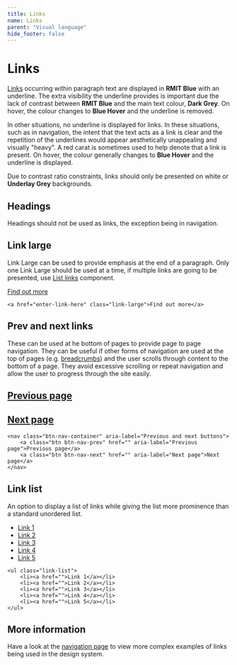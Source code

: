 ```yaml
---
title: Links
name: Links
parent: "Visual language"
hide_footer: false
---
```

<h1 class="margin-top-zero">Links</h1>
<p><a href="">Links</a> occurring within paragraph text are displayed in <strong class="colour-rmit-blue">RMIT Blue</strong> with an underline. The extra visibility the underline provides is important due the lack of contrast between <strong class="colour-rmit-blue">RMIT Blue</strong> and the main text colour, <strong class="colour-dark-grey">Dark Grey</strong>. On hover, the colour changes to <strong class="colour-blue-hover">Blue Hover</strong> and the underline is removed.
</p>
<p>In other situations, no underline is displayed for links. In these situations, such as in navigation, the intent that the text acts as a link is clear and the repetition of the underlines would appear aesthetically unappealing and visually "heavy". A red carat is sometimes used to help denote that a link is present. On hover, the colour generally changes to <strong class="colour-blue-hover">Blue Hover</strong> and the underline is displayed.</p>
<p>Due to contrast ratio constraints, links should only be presented on white or <strong class="colour-bg-underlay-grey" style="border: 0">Underlay Grey</strong> backgrounds.</p>
<h2>Headings</h2>
<p>Headings should not be used as links, the exception being in navigation. 
</p>
<h2>Link large</h2>
<p>Link Large can be used to provide emphasis at the end of a paragraph. Only one Link Large should be used at a time, if multiple links are going to be presented, use <a href="#list-links">List links</a> component.</p>
<a href="" class="link-large">Find out more</a>
<div class="highlight">
<pre class="chroma">
<code class="language-html">&lt;a href=&quot;enter-link-here&quot; class=&quot;link-large&quot;&gt;Find out more&lt;/a&gt;</code>
</pre></div>
<h2>Prev and next links</h2>
<p>These can be used at he bottom of pages to provide page to page navigation. They can be useful if other forms of navigation are used at the top of pages (e.g. <a href="">breadcrumbs</a>) and the user scrolls through content to the bottom of a page. They avoid excessive scrolling or repeat navigation and allow the user to progress through the site easily.</p>
<nav class="btn-nav-container" aria-label="Previous and next buttons">
    <h2><a class="btn btn-nav-prev" href="">Previous page</a></h2>
    <h2><a class="btn btn-nav-next" href="">Next page</a></h2>
</nav>

<div class="highlight">
<pre class="chroma">
<code class="language-html">&lt;nav class=&quot;btn-nav-container&quot; aria-label=&quot;Previous and next buttons&quot;&gt;
    &lt;a class=&quot;btn btn-nav-prev&quot; href=&quot;&quot; aria-label=&quot;Previous page&quot;&gt;Previous page&lt;/a&gt;
    &lt;a class=&quot;btn btn-nav-next&quot; href=&quot;&quot; aria-label=&quot;Next page&quot;&gt;Next page&lt;/a&gt;
&lt;/nav&gt;</code>
</pre></div>
<a name="list-links"></a>
<h2>Link list</h2>
<p>An option to display a list of links while giving the list more prominence than a standard unordered list.</p>
<div>
	<ul class="link-list">
		<li><a href="">Link 1</a></li>
		<li><a href="">Link 2</a></li>
		<li><a href="">Link 3</a></li>
		<li><a href="">Link 4</a></li>
		<li><a href="">Link 5</a></li>
	</ul>
</div>
<div class="highlight">
<pre class="chroma">
<code class="language-html">&lt;ul class=&quot;link-list&quot;&gt;
    &lt;li&gt;&lt;a href=&quot;&quot;&gt;Link 1&lt;/a&gt;&lt;/li&gt;
    &lt;li&gt;&lt;a href=&quot;&quot;&gt;Link 2&lt;/a&gt;&lt;/li&gt;
    &lt;li&gt;&lt;a href=&quot;&quot;&gt;Link 3&lt;/a&gt;&lt;/li&gt;
    &lt;li&gt;&lt;a href=&quot;&quot;&gt;Link 4&lt;/a&gt;&lt;/li&gt;
    &lt;li&gt;&lt;a href=&quot;&quot;&gt;Link 5&lt;/a&gt;&lt;/li&gt;
&lt;/ul&gt;</code>
</pre></div>
<h2>More information</h2>
<p>Have a look at the <a href="../../components-complex/navigation/">navigation page</a> to view more complex examples of links being used in the design system.</p>

